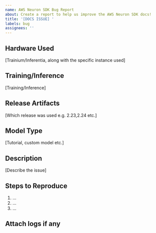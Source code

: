 ```yaml
---
name: AWS Neuron SDK Bug Report
about: Create a report to help us improve the AWS Neuron SDK docs!
title: '[DOCS ISSUE] '
labels: bug
assignees: ''
---
```

## Hardware Used

[Trainium/Inferentia, along with the specific instance used]

## Training/Inference

[Training/Inference]

## Release Artifacts

[Which release was used e.g. 2.23,2.24 etc.]

## Model Type

[Tutorial, custom model etc.]

## Description

[Describe the issue]

## Steps to Reproduce

1. ...
2. ...
3. ...


## Attach logs if any
